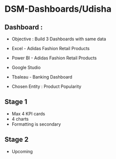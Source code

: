 # DSM-Dashboards/Udisha

## Dashboard : 


- Objective : Build 3 Dashboards with same data
- Excel - Adidas Fashion Retail Products
- Power BI - Adidas Fashion Retail Products
- Google Studio
- Tbaleau - Banking Dashboard

- Chosen Entity : Product Popularity

## Stage 1

- Max 4 KPI cards
- 4 charts
- Formatting is secondary

## Stage 2
- Upcoming
